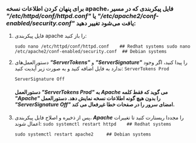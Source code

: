 ### برای پنهان کردن اطلاعات نسخه apache، فایل پیکربندی که در مسیر ***"/etc/httpd/conf/httpd.conf"*** یا ***"/etc/apache2/conf-enabled/security.conf"*** یافت می‌شود تغییر دهید:

1. فایل پیکربندی apache را باز کنید:

    `sudo nano /etc/httpd/conf/httpd.conf    ## Redhat systems
sudo nano /etc/apache2/conf-enabled/security.conf  ## Debian systems   `
2. دستورالعمل‌های ***"ServerTokens"*** و ***"ServerSignature"*** را پیدا کنید، اگر وجود ندارد به فایل اضافه کنید و به صورت زیر آپدیت کنید:
`ServerTokens Prod `

    `ServerSignature Off`

    #### دستورالعمل ***"ServerTokens Prod"*** به ***Apache*** می گوید که فقط کلمه ***"Apache"*** را بدون هیچ گونه اطلاعات نسخه نمایش دهد. دستورالعمل ***"ServerSignature Off"*** امضای سرور را در صفحات خطا غیرفعال می کند.

3. پس از ذخیره و اصلاح فایل پیکربندی، ***Apache*** را مجددا ریستارت کنید تا تغییرات اعمال شوند:
`sudo systemctl restart httpd    ## Redhat systems`

    `sudo systemctl restart apache2     ## Debian systems `
